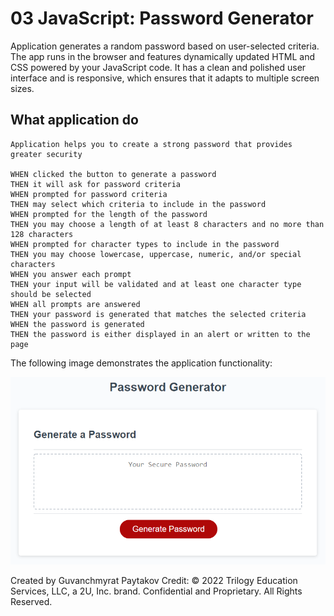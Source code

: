 # 03 JavaScript: Password Generator

Application generates a random password based on user-selected criteria. The app runs in the browser and features dynamically updated HTML and CSS powered by your JavaScript code. It has a clean and polished user interface and is responsive, which ensures that it adapts to multiple screen sizes.

## What application do

```
Application helps you to create a strong password that provides greater security

WHEN clicked the button to generate a password
THEN it will ask for password criteria
WHEN prompted for password criteria
THEN may select which criteria to include in the password
WHEN prompted for the length of the password
THEN you may choose a length of at least 8 characters and no more than 128 characters
WHEN prompted for character types to include in the password
THEN you may choose lowercase, uppercase, numeric, and/or special characters
WHEN you answer each prompt
THEN your input will be validated and at least one character type should be selected
WHEN all prompts are answered
THEN your password is generated that matches the selected criteria
WHEN the password is generated
THEN the password is either displayed in an alert or written to the page
```

The following image demonstrates the application functionality:

![An app window with the label Password Generator, an input field labeled Your Secure Password, and a Generate Password button.](./Assets/03-javascript-homework-demo.png)

Created by Guvanchmyrat Paytakov
Credit: © 2022 Trilogy Education Services, LLC, a 2U, Inc. brand. Confidential and Proprietary. All Rights Reserved.
